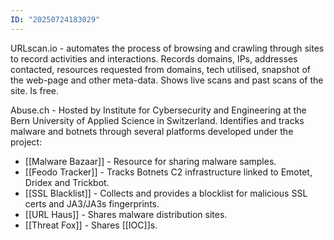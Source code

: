 ```yaml
---
ID: "20250724183029"
---
```

URLscan.io - automates the process of browsing and crawling through sites to record activities and interactions. Records domains, IPs, addresses contacted, resources requested from domains, tech utilised, snapshot of the web-page and other meta-data. Shows live scans and past scans of the site. Is free.

Abuse.ch - Hosted by Institute for Cybersecurity and Engineering at the Bern University of Applied Science in Switzerland. Identifies and tracks malware and botnets through several platforms developed under the project:

- [[Malware Bazaar]] - Resource for sharing malware samples.
- [[Feodo Tracker]] - Tracks Botnets C2 infrastructure linked to Emotet, Dridex and Trickbot.
- [[SSL Blacklist]] - Collects and provides a blocklist for malicious SSL certs and JA3/JA3s fingerprints.
- [[URL Haus]] - Shares malware distribution sites.
- [[Threat Fox]] - Shares [[IOC]]s.